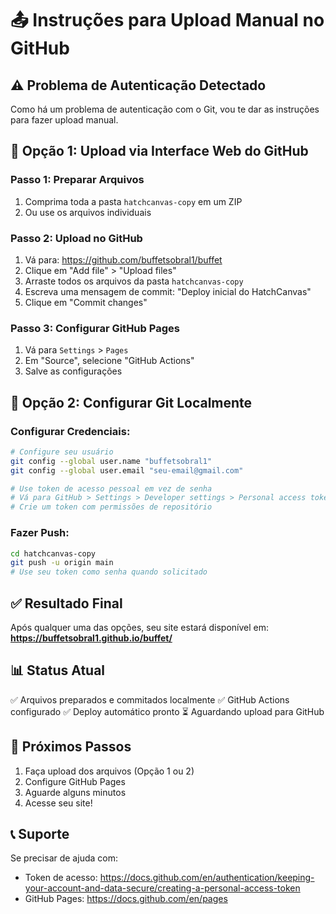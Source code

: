 # 📤 Instruções para Upload Manual no GitHub

## ⚠️ Problema de Autenticação Detectado

Como há um problema de autenticação com o Git, vou te dar as instruções para fazer upload manual.

## 🚀 Opção 1: Upload via Interface Web do GitHub

### Passo 1: Preparar Arquivos
1. Comprima toda a pasta `hatchcanvas-copy` em um ZIP
2. Ou use os arquivos individuais

### Passo 2: Upload no GitHub
1. Vá para: https://github.com/buffetsobral1/buffet
2. Clique em "Add file" > "Upload files"
3. Arraste todos os arquivos da pasta `hatchcanvas-copy`
4. Escreva uma mensagem de commit: "Deploy inicial do HatchCanvas"
5. Clique em "Commit changes"

### Passo 3: Configurar GitHub Pages
1. Vá para `Settings` > `Pages`
2. Em "Source", selecione "GitHub Actions"
3. Salve as configurações

## 🚀 Opção 2: Configurar Git Localmente

### Configurar Credenciais:
```bash
# Configure seu usuário
git config --global user.name "buffetsobral1"
git config --global user.email "seu-email@gmail.com"

# Use token de acesso pessoal em vez de senha
# Vá para GitHub > Settings > Developer settings > Personal access tokens
# Crie um token com permissões de repositório
```

### Fazer Push:
```bash
cd hatchcanvas-copy
git push -u origin main
# Use seu token como senha quando solicitado
```

## ✅ Resultado Final

Após qualquer uma das opções, seu site estará disponível em:
**https://buffetsobral1.github.io/buffet/**

## 📊 Status Atual

✅ Arquivos preparados e commitados localmente
✅ GitHub Actions configurado
✅ Deploy automático pronto
⏳ Aguardando upload para GitHub

## 🔄 Próximos Passos

1. Faça upload dos arquivos (Opção 1 ou 2)
2. Configure GitHub Pages
3. Aguarde alguns minutos
4. Acesse seu site!

## 📞 Suporte

Se precisar de ajuda com:
- Token de acesso: https://docs.github.com/en/authentication/keeping-your-account-and-data-secure/creating-a-personal-access-token
- GitHub Pages: https://docs.github.com/en/pages